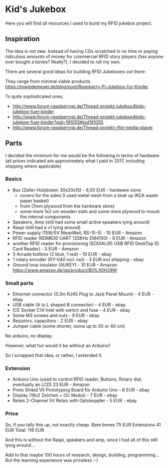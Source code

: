 # Kid's Jukebox
Here you will find all resources I used to build my RFID jukebox project.

## Inspiration
The idea is not new. Instead of having CDs scratched in no time or paying ridiculous amounts of money for commercial RFID story players (has anyone ever bought a tonies? Really?), I decided to roll my own.

There are several good ideas for building RFID Jukeboxes out there:

They range from minimal viable products:
https://mwiedemeyer.de/blog/post/Raspberry-Pi-Jukebox-fur-Kinder

To quite sophisticated ones.
- http://www.forum-raspberrypi.de/Thread-projekt-jukebox4kids-jukebox-fuer-kinder
- http://www.forum-raspberrypi.de/Thread-projekt-jukebox4kids-jukebox-fuer-kinder?pid=191055#pid191055
- http://www.forum-raspberrypi.de/Thread-projekt-rfid-media-player

## Parts
I decided the minimum for me would be the following in terms of hardware (all prices indicated are approximately what I paid in 2017, including shipping where applicable)
### Basics
- Box (Zeller-Holzkisten 30x20x15) - 6,50 EUR - hardware store
    - covers for the sides (I used metal mesh from a beat up IKEA waste paper basket)
    - front (7mm plywood from the hardware store) 
    - some more 1x2 cm wooden slats and some more plywood to mount the internal components
- Speakers, Amp (still had some small active speakers lying around)
- Raspi (still had a v1 lying around)
- Power supply (15W/5V MeanWell, RS-15-5) -  10 EUR - Amazon
- RFID reader (RDM630 UART 125KHz EM4100) - 8 EUR - Amazon
- another RFID reader for provisioning (SODIAL(R) USB RFID DeskTop ID Card Reader) - 5 EUR - Amazon
- 3 Arcade buttons (2 blue, 1 red) -  10 EUR - ebay
- 1 rotary encoder (KY-040 incl. nut) - 3 EUR incl shipping - ebay
- Ground loop insulator (AUKEY) - 10 EUR - Amazon https://www.amazon.de/gp/product/B01LX0H29W

### Small parts
- Ethernet connector (0.3m RJ45 Plug to Jack Panel Mount) - 4 EUR - ebay 
- USB cable (A to L shaped B connector) - 4 EUR - ebay
- ICE Socket C14 Inlet with switch and fuse - 4 EUR - ebay
- Some M3 screws and nuts - 9 EUR - ebay
- Resistors, capacitors - 2 EUR - ebay
- Jumper cable (some shorter, some up to 30 or 40 cm)

No arduino, no display.

However, what fun would it be without an Arduino?

So I scrapped that idea, or rather, I extended it.

### Extension
- Arduino Uno (used to control RFID reader, Buttons, Rotary dial, eventually an LCD) 23 EUR - Amazon
- Proto Shield V5 Prototyping Board für Arduino Uno - 6 EUR - ebay
- Display (16x2 Zeichen + I2c Modul) - 7 EUR - ebay
- Relais 2-Channel 5V Relais with Optokoppler - 5 EUR - ebay

### Price
So, if you tally this up, not exactly cheap. 
Bare bones 75 EUR
Extensions 41 EUR
Total: 116 EUR

And this is without the Raspi, speakers and amp, since I had all of this still lying around...

Add to that maybe 100 hours of research, design, building, programming... But the learning experience was priceless :-)
